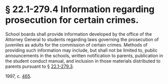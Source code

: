 # § 22.1-279.4 Information regarding prosecution for certain crimes.

<p>School boards shall provide information developed by the office of the Attorney General to students regarding laws governing the prosecution of juveniles as adults for the commission of certain crimes. Methods of providing such information may include, but shall not be limited to, public announcements in the schools, written notification to parents, publication in the student conduct manual, and inclusion in those materials distributed to parents pursuant to § <a href='http://law.lis.virginia.gov/vacode/22.1-279.3/'>22.1-279.3</a>.</p><p>1997, c. <a href='http://lis.virginia.gov/cgi-bin/legp604.exe?971+ful+CHAP0465'>465</a>.</p>